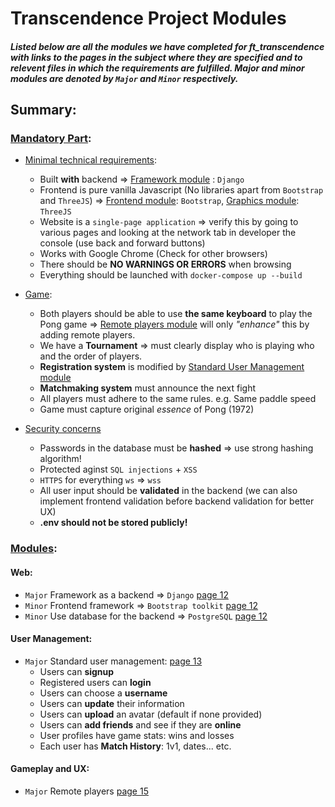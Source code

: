 # Transcendence Project Modules
##### Listed below are all the modules we have completed for ft_transcendence with links to the pages in the subject where they are specified and to relevent files in which the requirements are fulfilled. Major and minor modules are denoted by `Major` and `Minor` respectively.

## Summary:
### [Mandatory Part](https://cdn.intra.42.fr/pdf/pdf/118630/en.subject.pdf#page=5):
- [Minimal technical requirements](https://cdn.intra.42.fr/pdf/pdf/118630/en.subject.pdf#page=6):
  - Built **with** backend => [Framework module](https://cdn.intra.42.fr/pdf/pdf/118630/en.subject.pdf#page=12) : `Django`
  - Frontend is pure vanilla Javascript (No libraries apart from `Bootstrap` and `ThreeJS`) => [Frontend module](https://cdn.intra.42.fr/pdf/pdf/118630/en.subject.pdf#page=12): `Bootstrap`, [Graphics module](https://cdn.intra.42.fr/pdf/pdf/118630/en.subject.pdf#page=24): `ThreeJS`
  - Website is a `single-page application` => verify this by going to various pages and looking at the network tab in developer the console (use back and forward buttons)
  - Works with Google Chrome (Check for other browsers)
  - There should be **NO WARNINGS OR ERRORS** when browsing
  - Everything should be launched with `docker-compose up --build`

- [Game](https://cdn.intra.42.fr/pdf/pdf/118630/en.subject.pdf#page=7):
  - Both players should be able to use **the same keyboard** to play the Pong game => [Remote players module]() will only *"enhance"* this by adding remote players.
  - We have a **Tournament** => must clearly display who is playing who and the order of players.
  - **Registration system** is modified by [Standard User Management module]()
  - **Matchmaking system** must announce the next fight
  - All players must adhere to the same rules. e.g. Same paddle speed
  - Game must capture original *essence* of Pong (1972)
- [Security concerns](https://cdn.intra.42.fr/pdf/pdf/118630/en.subject.pdf#page=8)
  - Passwords in the database must be **hashed** => use strong hashing algorithm!
  - Protected aginst `SQL injections` + `XSS`
  - `HTTPS` for everything `ws` => `wss`
  - All user input should be **validated** in the backend (we can also implement frontend validation before backend validation for better UX)
  - **.env should not be stored publicly!**

### [Modules](https://cdn.intra.42.fr/pdf/pdf/118630/en.subject.pdf#page=9):
#### Web:
- `Major` Framework as a backend => `Django` [page 12](https://cdn.intra.42.fr/pdf/pdf/118630/en.subject.pdf#page=12)
- `Minor` Frontend framework => `Bootstrap toolkit` [page 12](https://cdn.intra.42.fr/pdf/pdf/118630/en.subject.pdf#page=12)
- `Minor` Use database for the backend => `PostgreSQL` [page 12](https://cdn.intra.42.fr/pdf/pdf/118630/en.subject.pdf#page=12)
#### User Management:
- `Major` Standard user management: [page 13](https://cdn.intra.42.fr/pdf/pdf/118630/en.subject.pdf#page=12)
  - Users can **signup**
  - Registered users can **login**
  - Users can choose a **username**
  - Users can **update** their information
  - Users can **upload** an avatar (default if none provided)
  - Users can **add friends** and see if they are **online**
  - User profiles have game stats: wins and losses
  - Each user has **Match History**: 1v1, dates... etc.
#### Gameplay and UX:
- `Major` Remote players [page 15](https://cdn.intra.42.fr/pdf/pdf/118630/en.subject.pdf#page=15)
